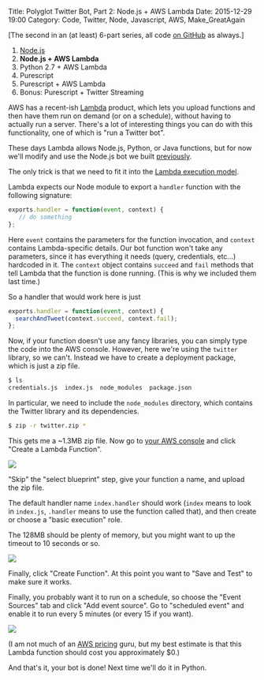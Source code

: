 Title: Polyglot Twitter Bot, Part 2: Node.js + AWS Lambda
Date: 2015-12-29 19:00
Category: Code, Twitter, Node, Javascript, AWS, Make_GreatAgain

[The second in an (at least) 6-part series, all code <a href = "https://github.com/joelgrus/polyglot-twitter-bot">on GitHub</a> as always.]

1. <a href="https://joelgrus.com/2015/12/29/polyglot-twitter-bot-part-1-nodejs/">Node.js</a>
2. <b>Node.js + AWS Lambda</b>
3. Python 2.7 + AWS Lambda
4. Purescript
5. Purescript + AWS Lambda
6. Bonus: Purescript + Twitter Streaming

AWS has a recent-ish <a href = "https://aws.amazon.com/lambda/">Lambda</a> product,
which lets you upload functions and then have them run on demand (or on a schedule),
without having to actually run a server. There's a lot of interesting things you
can do with this functionality, one of which is "run a Twitter bot".

These days Lambda allows Node.js, Python, or Java functions, but for now we'll
modify and use the Node.js bot we built <a href="https://joelgrus.com/2015/12/29/polyglot-twitter-bot-part-1-nodejs/">previously</a>.

The only trick is that we need to fit it into the <a href = "http://docs.aws.amazon.com/lambda/latest/dg/programming-model.html">Lambda execution model</a>.

Lambda expects our Node module to export a `handler` function with the following signature:

```js
exports.handler = function(event, context) {
   // do something
};
```

Here `event` contains the parameters for the function invocation,
and `context` contains Lambda-specific details. Our bot function
won't take any parameters, since it has everything it needs
(query, credentials, etc...) hardcoded in it. The `context` object contains
`succeed` and `fail` methods that tell Lambda that the function is done running.
(This is why we included them last time.)

So a handler that would work here is just

```js
exports.handler = function(event, context) {
  searchAndTweet(context.succeed, context.fail);
};
```

Now, if your function doesn't use any fancy libraries, you can simply type the
code into the AWS console. However, here we're using the `twitter` library, so
we can't. Instead we have to create a deployment package, which is just a zip file.

```bash
$ ls
credentials.js  index.js  node_modules  package.json
```

In particular, we need to include the `node_modules` directory, which contains
the Twitter library and its dependencies.

```bash
$ zip -r twitter.zip *
```

This gets me a ~1.3MB zip file. Now go to
<a href="https://console.aws.amazon.com/lambda/">your AWS console</a>
and click "Create a Lambda Function".

<img src="/images/create_a_lambda_function.png">

"Skip" the "select blueprint" step,
give your function a name, and upload the zip file.

The default handler name `index.handler` should work (`index` means to look in
`index.js`, `.handler` means to use the function called that), and then create
or choose a "basic execution" role.

The 128MB should be plenty of memory, but you might want to up the timeout to
10 seconds or so.

<img src="/images/configure_function.png">

Finally, click "Create Function". At this point you want to
"Save and Test" to make sure it works.

Finally, you probably want it to run on a schedule, so choose the "Event Sources"
tab and click "Add event source". Go to "scheduled event" and enable it to run
every 5 minutes (or every 15 if you want).

<img src="/images/every-5-minutes.png">

(I am not much of an <a href="https://aws.amazon.com/lambda/pricing/">AWS pricing</a> guru,
 but my best estimate is that this Lambda function should cost you approximately $0.)

And that's it, your bot is done! Next time we'll do it in Python.
